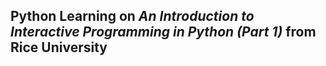 ## Python Learning on *An Introduction to Interactive Programming in Python (Part 1)* from Rice University


